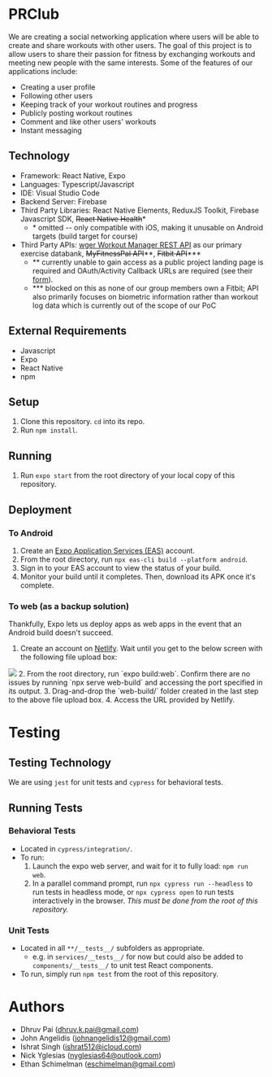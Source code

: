 # PRClub
We are creating a social networking application where users will be able to create and share workouts with other users. The goal of this project is to allow users to share their passion for fitness by exchanging workouts and meeting new people with the same interests. Some of the features of our applications include:
- Creating a user profile
- Following other users
- Keeping track of your workout routines and progress
- Publicly posting workout routines
- Comment and like other users' workouts
- Instant messaging

## Technology
- Framework: React Native, Expo
- Languages: Typescript/Javascript
- IDE: Visual Studio Code
- Backend Server: Firebase
- Third Party Libraries: React Native Elements, ReduxJS Toolkit, Firebase Javascript SDK, ~~React Native Health~~\*
  - \* omitted -- only compatible with iOS, making it unusable on Android targets (build target for course)
- Third Party APIs: [wger Workout Manager REST API](https://wger.de/en/software/api) as our primary exercise databank, ~~MyFitnessPal API~~\*\*, ~~Fitbit API~~\*\*\*
  - \*\* currently unable to gain access as a public project landing page is required and OAuth/Activity Callback URLs are required (see their [form](https://docs.google.com/forms/d/e/1FAIpQLScRgAz4W_1QQ2He5QvUXsSfJxJ4xJZTbPUnzxo-uQahT3SESQ/viewform)).
  - \*\*\* blocked on this as none of our group members own a Fitbit; API also primarily focuses on biometric information rather than workout log data which is currently out of the scope of our PoC

## External Requirements
- Javascript
- Expo
- React Native
- npm

## Setup
1. Clone this repository. `cd` into its repo.
2. Run `npm install`.

## Running
1. Run `expo start` from the root directory of your local copy of this repository.

## Deployment

### To Android
1. Create an [Expo Application Services (EAS)](https://expo.dev/eas) account.
2. From the root directory, run `npx eas-cli build --platform android`.
3. Sign in to your EAS account to view the status of your build.
4. Monitor your build until it completes. Then, download its APK once it's complete.

### To web (as a backup solution)
Thankfully, Expo lets us deploy apps as web apps in the event that an Android build doesn't succeed.
1. Create an account on [Netlify](www.netlify.com). Wait until you get to the below screen
with the following file upload box:
<image src="./assets/netlify.png" class="center">
2. From the root directory, run `expo build:web`. Confirm there are no issues by running
`npx serve web-build` and accessing the port specified in its output.
3. Drag-and-drop the `web-build/` folder created in the last step to the above file upload box.
4. Access the URL provided by Netlify.

# Testing
## Testing Technology
We are using `jest` for unit tests and `cypress` for behavioral tests.

## Running Tests
### Behavioral Tests
* Located in `cypress/integration/`.
* To run:
  1. Launch the expo web server, and wait for it to fully load: `npm run web`.
  2. In a parallel command prompt, run `npx cypress run --headless` to run tests in headless mode,
  or `npx cypress open` to run tests interactively in the browser. *This must be done from the
  root of this repository.*

### Unit Tests
* Located in all `**/__tests__/` subfolders as appropriate.
  * e.g. in `services/__tests__/` for now but could also be added to `components/__tests__/` to unit test React components.
* To run, simply run `npm test` from the root of this repository.

# Authors
- Dhruv Pai (dhruv.k.pai@gmail.com)
- John Angelidis (johnangelidis12@gmail.com)
- Ishrat Singh (ishrat512@icloud.com)
- Nick Yglesias  (nyglesias64@outlook.com)
- Ethan Schimelman (eschimelman@gmail.com)
